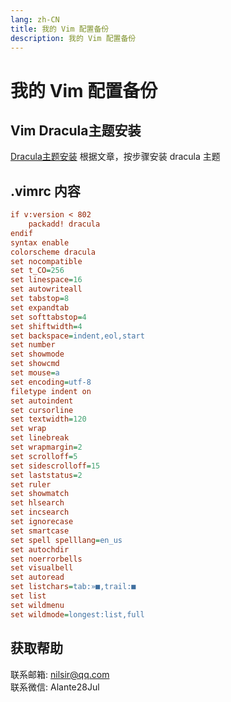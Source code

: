 ```yaml
---
lang: zh-CN
title: 我的 Vim 配置备份
description: 我的 Vim 配置备份
---
```


# 我的 Vim 配置备份

## Vim Dracula主题安装
[Dracula主题安装](https://draculatheme.com/vim)
根据文章，按步骤安装 dracula 主题

## .vimrc 内容
```ini
if v:version < 802
    packadd! dracula
endif
syntax enable
colorscheme dracula
set nocompatible
set t_CO=256
set linespace=16
set autowriteall
set tabstop=8
set expandtab
set softtabstop=4
set shiftwidth=4
set backspace=indent,eol,start
set number
set showmode
set showcmd
set mouse=a
set encoding=utf-8
filetype indent on
set autoindent
set cursorline
set textwidth=120
set wrap
set linebreak
set wrapmargin=2
set scrolloff=5
set sidescrolloff=15
set laststatus=2
set ruler
set showmatch
set hlsearch
set incsearch
set ignorecase
set smartcase
set spell spelllang=en_us
set autochdir
set noerrorbells
set visualbell
set autoread
set listchars=tab:»■,trail:■
set list
set wildmenu
set wildmode=longest:list,full

```

## 获取帮助

联系邮箱: nilsir@qq.com<br>
联系微信: Alante28Jul
